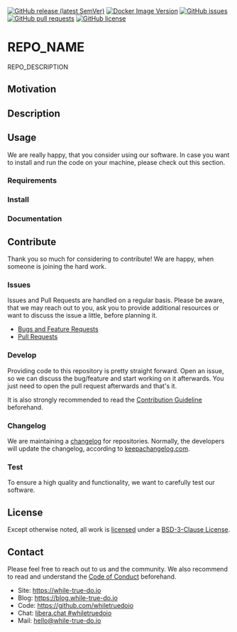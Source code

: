 <!--
reference: https://www.makeareadme.com/
reference: https://commonmark.org/
-->

<!-- TODO: Intro

Thank you a lot for starting a new repository.

We want to be very transparent and provide proper documentation to users of
products, software and services. To ensure this, we have set up this repository.

Before going any further, please ensure that you have read the Contribution
Guidelines and you are willing to accept these.

Please read each of the below sections and comments carefully and check each
section. It may happen that a section, file or content does not apply to you:
Please feel free to remove sections or mention, that there is nothing needed
or keep the TODO there until it is done.

Please also search for the terms REPO_NAME and REPO_DESCRIPTION and replace them
with some useful text.

Before releasing something, we also recommend to get in touch with the project
owners for a review of your code and documentation.
-->

<!-- TODO: Shields

Please adapt the below shields to your needs and liking.
-->

[![GitHub release (latest SemVer)](https://img.shields.io/github/v/release/whiletruedoio/REPO_NAME?logo=GitHub&label=Release&sort=semver)](https://github.com/whiletruedoio/REPO_NAME/releases)
[![Docker Image Version](https://img.shields.io/docker/v/whiletruedoio/REPO_NAME?logo=Docker&label=Release&sort=semver)](https://hub.docker.com/r/whiletruedoio/REPO_NAME)
[![GitHub issues](https://img.shields.io/github/issues/whiletruedoio/REPO_NAME)](https://github.com/whiletruedoio/REPO_NAME/issues)
[![GitHub pull requests](https://img.shields.io/github/issues-pr/whiletruedoio/REPO_NAME)](https://github.com/whiletruedoio/REPO_NAME/pulls)
[![GitHub license](https://img.shields.io/github/license/whiletruedoio/REPO_NAME)](https://github.com/whiletruedoio/REPO_NAME/blob/main/LICENSE)

# REPO_NAME

REPO_DESCRIPTION

## Motivation

<!-- TODO: Motivation

This section describes the motivation to create the software.

Why is this repository needed?
Which problem is solved?
Who may need it?
-->

## Description

<!-- TODO: Description

This section describes the software/code itself. Please describe the software
thoroughly, so a user gets a good understanding what to expect, when using it.

Optional: Add subsections for features, screenshots, etc. and/or add files
in docs/* (documents) or assets/* (pictures, images, diagrams).
-->

## Usage

We are really happy, that you consider using our software. In case you want to
install and run the code on your machine, please check out this section.

### Requirements

<!-- TODO: Requirements

This section describes what one needs to run the code in production.

What is needed beforehand?
What are prerequisites to start with an installation?
Are there any dependencies, that needs to be solved?

Optional: Use and link a docs/REQUIREMENTS.md
-->

### Install

<!-- TODO: Install

This section describes how to install the product to actually use it.

How to install the content?
Are there manual steps?
Providing a step-by-step guide is recommended.

Optional: Use and link a docs/INSTALL.md
-->

### Documentation

<!-- TODO: Documentation

This section describes how to use or administrate the software.

First steps after the installation?
Important things the user/admin should know?
Could you provide examples to use the code?
Were to find additional documentation?

Optional: Use and link docs/*.md files
-->

## Contribute

Thank you so much for considering to contribute! We are happy, when someone is
joining the hard work.

### Issues

Issues and Pull Requests are handled on a regular basis. Please be aware, that
we may reach out to you, ask you to provide additional resources or want to
discuss the issue a little, before planning it.

- [Bugs and Feature Requests](https://github.com/whiletruedoio/REPO_NAME/issues)
- [Pull Requests](https://github.com/whiletruedoio/REPO_NAME/pulls)

### Develop

Providing code to this repository is pretty straight forward. Open an issue,
so we can discuss the bug/feature and start working on it afterwards. You just
need to open the pull request afterwards and that's it.

It is also strongly recommended to read the
[Contribution Guideline](https://github.com/whiletruedoio/.github/blob/main/docs/CONTRIBUTING.md)
beforehand.

### Changelog

We are maintaining a [changelog](CHANGELOG.md) for repositories. Normally, the
developers will update the changelog, according to
[keepachangelog.com](https://keepachangelog.com/).

<!-- TODO: Changelog

Please update and maintain the CHANGELOG.md
-->

### Test

To ensure a high quality and functionality, we want to carefully test our
software.

<!-- TODO: Test

Add your guideline, how to test.
How to execute the tests locally?
What is automatically done?

You can use the given template in .cirrus.yml and add your tests to it.

Optional: Use and link a docs/TEST.md
Optional: Provide additional test scripts and helpers in tests/
-->

## License

Except otherwise noted, all work is [licensed](LICENSE) under a
[BSD-3-Clause License](https://opensource.org/licenses/BSD-3-Clause).

<!-- TODO: License

Adapt the LICENSE to your needs.
-->

## Contact

Please feel free to reach out to us and the community. We also recommend to read
and understand the
[Code of Conduct](https://github.com/whiletruedoio/.github/blob/main/docs/CODE_OF_CONDUCT.md)
beforehand.

- Site: <https://while-true-do.io>
- Blog: <https://blog.while-true-do.io>
- Code: <https://github.com/whiletruedoio>
- Chat: [libera.chat #whiletruedoio](https://web.libera.chat/gamja/#whiletruedo)
- Mail: [hello@while-true-do.io](mailto:hello@while-true-do.io)

